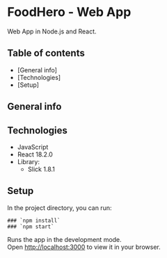 # FoodHero - Web App

Web App in Node.js and React.

## Table of contents
* [General info]
* [Technologies]
* [Setup]

## General info

## Technologies
* JavaScript
* React 18.2.0
* Library:
    * Slick 1.8.1
## Setup
In the project directory, you can run:

```
### `npm install`
### `npm start`
```

[](public/readmeIllustration.png)

Runs the app in the development mode.\
Open [http://localhost:3000](http://localhost:3000) to view it in your browser.


